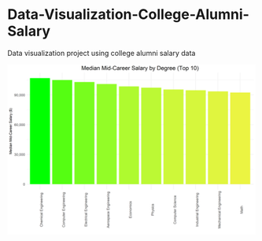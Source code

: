 # Data-Visualization-College-Alumni-Salary
Data visualization project using college alumni salary data

![Graph 1](https://github.com/David-LiCause/Data-Visualization-College-Alumni-Salary/blob/master/visualizations/graph1.png)
